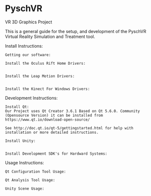# PyschVR
VR 3D Graphics Project

This is a general guide for the setup, and development of the PyschVR Virtual Reality Simulation and Treatment tool.

Install Instructions:

    Getting our software:
    
    Install the Oculus Rift Home Drivers:

    
    Install the Leap Motion Drivers:
    

    Install the Kinect For Windows Drivers:

    

Development Instructions:

    Install Qt:
    Our Project uses Qt Creator 3.6.1 Based on Qt 5.6.0. Community (Opensource Version) it can be installed from   https://www.qt.io/download-open-source/
    
    See http://doc.qt.io/qt-5/gettingstarted.html for help with installation or more detailed instructions. 

    Install Unity:


    Install Development SDK's for Hardward Systems:  

    
Usage Instructions:

    Qt Configuration Tool Usage:
    
    Qt Analysis Tool Usage:

    Unity Scene Usage:
